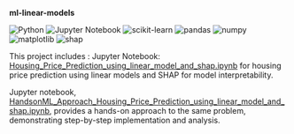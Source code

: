 **ml-linear-models**

![Python](https://img.shields.io/badge/Python-3.8%2B-blue?logo=python)
![Jupyter Notebook](https://img.shields.io/badge/Jupyter-Notebook-F37626?logo=jupyter)
![scikit-learn](https://img.shields.io/badge/scikit--learn-ML-F7931E?logo=scikit-learn)
![pandas](https://img.shields.io/badge/pandas-Data%20Analysis-150458?logo=pandas)
![numpy](https://img.shields.io/badge/numpy-Numerical-013243?logo=numpy)
![matplotlib](https://img.shields.io/badge/matplotlib-Visualization-11557C?logo=matplotlib)
![shap](https://img.shields.io/badge/SHAP-Explainability-FF7043?logo=shap)

This project includes :
Jupyter Notebook: [Housing_Price_Prediction_using_linear_model_and_shap.ipynb](./Housing_Price_Prediction_using_linear_model_and_shap.ipynb) for housing price prediction using linear models and SHAP for model interpretability.

Jupyter notebook, [HandsonML_Approach_Housing_Price_Prediction_using_linear_model_and_shap.ipynb](./HandsonML_Approach_Housing_Price_Prediction_using_linear_model_and_shap.ipynb), provides a hands-on approach to the same problem, demonstrating step-by-step implementation and analysis.
